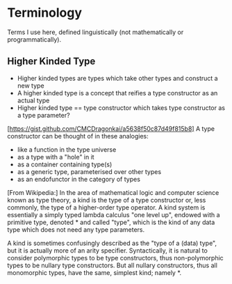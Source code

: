 Terminology
=====================
Terms I use here, defined linguistically (not mathematically or programmatically).


Higher Kinded Type
--------------------
* Higher kinded types are types which take other types and construct a new type
* A higher kinded type is a concept that reifies a type constructor as an actual type
* Higher kinded type == type constructor which takes type constructor as a type parameter?

[https://gist.github.com/CMCDragonkai/a5638f50c87d49f815b8]
A type constructor can be thought of in these analogies:
* like a function in the type universe
* as a type with a "hole" in it
* as a container containing type(s)
* as a generic type, parameterised over other types
* as an endofunctor in the category of types

[From Wikipedia:]
In the area of mathematical logic and computer science known as type theory, a kind is the type of a type constructor or, less commonly, the type of a higher-order type operator. A kind system is essentially a simply typed lambda calculus "one level up", endowed with a primitive type, denoted * and called "type", which is the kind of any data type which does not need any type parameters.

A kind is sometimes confusingly described as the "type of a (data) type", but it is actually more of an arity specifier. Syntactically, it is natural to consider polymorphic types to be type constructors, thus non-polymorphic types to be nullary type constructors. But all nullary constructors, thus all monomorphic types, have the same, simplest kind; namely *.
